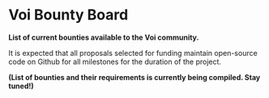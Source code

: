 # **Voi Bounty Board**
**List of current bounties available to the Voi community.**

It is expected that all proposals selected for funding maintain open-source code on Github for all milestones for the duration of the project. 

**(List of bounties and their requirements is currently being compiled. Stay tuned!)**
